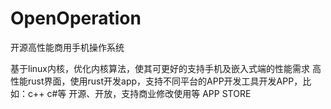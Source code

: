 # OpenOperation
开源高性能商用手机操作系统

基于linux内核，优化内核算法，使其可更好的支持手机及嵌入式端的性能需求
高性能rust界面，使用rust开发app，支持不同平台的APP开发工具开发APP，比如：c++ c#等
开源、开放，支持商业修改使用等
APP STORE
